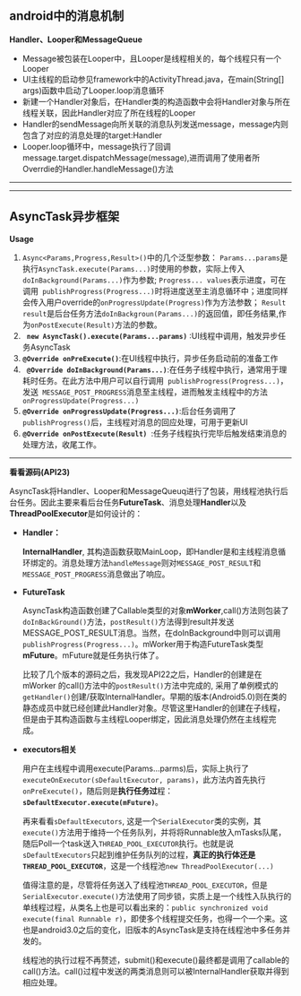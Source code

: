 ## android中的消息机制
**Handler、Looper和MessageQueue**
*   Message被包装在Looper中，且Looper是线程相关的，每个线程只有一个Looper
*   UI主线程的启动参见framework中的ActivityThread.java，在main(String[] args)函数中启动了Looper.loop消息循环
*   新建一个Handler对象后，在Handler类的构造函数中会将Handler对象与所在线程关联，因此Handler对应了所在线程的Looper
*   Handler的sendMessage向所关联的消息队列发送message，message内则包含了对应的消息处理的target:Handler
*   Looper.loop循环中，message执行了回调message.target.dispatchMessage(message),进而调用了使用者所Overrdie的Handler.handleMessage()方法

---

---

## **AsyncTask异步框架**

**Usage**
1.  ```Async<Params,Progress,Result>()```中的几个泛型参数：
    ```Params...params```是执行```AsyncTask.execute(Params...)```时使用的参数，实际上传入```doInBackground(Params...)```作为参数;
    ```Progress... values```表示进度，可在调用``` publishProgress(Progress...)```时将进度送至主消息循环中；进度同样会传入用户override的```onProgressUpdate(Progress)```作为方法参数；
    ```Result result```是后台任务方法```doInBackgroun(Params...)```的返回值，即任务结果,作为```onPostExecute(Result)```方法的参数。
2.  **``` new AsyncTask().execute(Params...params)```** :UI线程中调用，触发异步任务AsyncTask
3.  **``` @Override onPreExecute() ```**:在UI线程中执行，异步任务启动前的准备工作
4.  **``` @Override doInBackground(Params...)```**:在任务子线程中执行，通常用于理耗时任务。在此方法中用户可以自行调用``` publishProgress(Progress...)```，发送``` MESSAGE_POST_PROGRESS```消息至主线程，进而触发主线程中的方法``` onProgressUpdate(Progress...)```
5.  **```@Override onProgressUpdate(Progress...)```**:后台任务调用了``` publishProgress()```后，主线程对消息的回应处理，可用于更新UI
6.  **```@Override onPostExecute(Result) ```**:任务子线程执行完毕后触发结束消息的处理方法，收尾工作。

---

**看看源码(API23)**

AsyncTask将Handler、Looper和MessageQueuq进行了包装，用线程池执行后台任务。因此主要来看后台任务**FutureTask**、消息处理**Handler**以及**ThreadPoolExecutor**是如何设计的：

*   **Handler：**

     **InternalHandler**, 其构造函数获取MainLoop，即Handler是和主线程消息循环绑定的。消息处理方法```handleMessage```则对```MESSAGE_POST_RESULT```和```MESSAGE_POST_PROGRESS```消息做出了响应。
     
*   **FutureTask**

    AsyncTask构造函数创建了Callable类型的对象**mWorker**,call()方法则包装了```doInBackGround()```方法，```postResult()```方法得到result并发送MESSAGE_POST_RESULT消息。当然，在doInBackground中则可以调用``` publishProgress(Progress...)```。mWorker用于构造FutureTask类型**mFuture**。mFuture就是任务执行体了。
    
    比较了几个版本的源码之后，我发现API22之后，Handler的创建是在mWorker 的call()方法中的```postResult()```方法中完成的, 采用了单例模式的```getHandler()```创建/获取InternalHandler。早期的版本(Android5.0)则在类的静态成员中就已经创建此Handler对象。尽管这里Handler的创建在子线程，但是由于其构造函数与主线程Looper绑定，因此消息处理仍然在主线程完成。

*   **executors相关**
    
    用户在主线程中调用execute(Params...parms)后，实际上执行了```executeOnExecutor(sDefaultExecutor, params)```，此方法内首先执行```onPreExecute()```，随后则是**执行任务过**程：**```sDefaultExecutor.execute(mFuture)```**。

    再来看看```sDefaultExecutors```, 这是一个```SerialExecutor```类的实例，其```execute()```方法用于维持一个任务队列，并将将Runnable放入mTasks队尾，随后Poll一个task送入```THREAD_POOL_EXECUTOR```执行。也就是说```sDefaultExecutors```只起到维护任务队列的过程，**真正的执行体还是```THREAD_POOL_EXECUTOR```**，这是一个线程池```new ThreadPoolExecutor(...)```
    
    值得注意的是，尽管将任务送入了线程池```THREAD_POOL_EXECUTOR```，但是```SerialExecutor.execute()```方法使用了同步锁，实质上是一个线性入队执行的单线程过程，从类名上也是可以看出来的：```public synchronized void execute(final Runnable r)```，即使多个线程提交任务，也得一个一个来。这也是android3.0之后的变化，旧版本的AsyncTask是支持在线程池中多任务并发的。
    
    线程池的执行过程不再赘述，submit()和execute()最终都是调用了callable的call()方法。call()过程中发送的两类消息则可以被InternalHandler获取并得到相应处理。